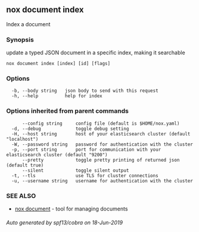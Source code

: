 ## nox document index

Index a document

### Synopsis

update a typed JSON document in a specific index, making it searchable

```
nox document index [index] [id] [flags]
```

### Options

```
  -b, --body string   json body to send with this request
  -h, --help          help for index
```

### Options inherited from parent commands

```
      --config string     config file (default is $HOME/nox.yaml)
  -d, --debug             toggle debug setting
  -H, --host string       host of your elasticsearch cluster (default "localhost")
  -W, --password string   password for authentication with the cluster
  -p, --port string       port for communication with your elasticsearch cluster (default "9200")
      --pretty            toggle pretty printing of returned json (default true)
      --silent            toggle silent output
  -t, --tls               use TLS for cluster connections
  -u, --username string   username for authentication with the cluster
```

### SEE ALSO

* [nox document](nox_document.md)	 - tool for managing documents

###### Auto generated by spf13/cobra on 18-Jun-2019
